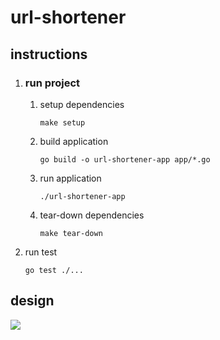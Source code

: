 # url-shortener
<h2>instructions</h2>
<ol>
  <li>
    <h3>run project</h3>
    <ol>
      <li>
        <p>setup dependencies</p>
        <code>make setup</code>
      </li>
      <li>
        <p>build application</p>
        <code>go build -o url-shortener-app app/*.go</code>
      </li>
      <li>
        <p>run application</p>
        <code>./url-shortener-app</code>
      </li>
      <li>
        <p>tear-down dependencies</p>
        <code>make tear-down</code>
      </li>
    </ol>
  </li>
  <li>
    <p>run test</p>
    <code>go test ./...</code>
  </li>
</ol>
<h2>design</h2>
<img src="https://user-images.githubusercontent.com/21177109/116853507-60544b00-ac20-11eb-9fcd-1edda8e0a308.png"/>
